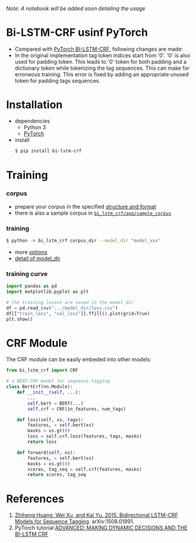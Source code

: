 ###### Note: A notebook will be added soon detailing the usage

# Bi-LSTM-CRF usinf PyTorch

- Compared with [PyTorch BI-LSTM-CRF][1], following changes are made:
- In the original implementation tag token indices start from '0'. '0' is also used for padding token. This leads to '0' token for both padding and a dictionary token while tokenizing the tag sequences. This can make for erroneous training. This error is fixed by adding an appropriate unused token for padding tags sequences. 

# Installation
- dependencies
    - Python 3
    - [PyTorch][5]
- install
    ```sh
    $ pip install bi-lstm-crf
    ```

# Training
### corpus
- prepare your corpus in the specified [structure and format][2]
- there is also a sample corpus in [`bi_lstm_crf/app/sample_corpus`][3]

### training
```sh
$ python -m bi_lstm_crf corpus_dir --model_dir "model_xxx"
```
- more [options][4]
- [detail of model_dir][7]

### training curve
```python
import pandas as pd
import matplotlib.pyplot as plt

# the training losses are saved in the model_dir
df = pd.read_csv(".../model_dir/loss.csv")
df[["train_loss", "val_loss"]].ffill().plot(grid=True)
plt.show()
```


# <a id="CRF">CRF Module
The CRF module can be easily embeded into other models:
```python
from bi_lstm_crf import CRF

# a BERT-CRF model for sequence tagging
class BertCrf(nn.Module):
    def __init__(self, ...):
        ...
        self.bert = BERT(...)
        self.crf = CRF(in_features, num_tags)

    def loss(self, xs, tags):
        features, = self.bert(xs)
        masks = xs.gt(0)
        loss = self.crf.loss(features, tags, masks)
        return loss

    def forward(self, xs):
        features, = self.bert(xs)
        masks = xs.gt(0)
        scores, tag_seq = self.crf(features, masks)
        return scores, tag_seq
```

# References
1. [Zhiheng Huang, Wei Xu, and Kai Yu. 2015. Bidirectional LSTM-CRF Models for Sequence Tagging][6]. arXiv:1508.01991.
2. PyTorch tutorial [ADVANCED: MAKING DYNAMIC DECISIONS AND THE BI-LSTM CRF][1]

[1]:https://pytorch.org/tutorials/beginner/nlp/advanced_tutorial.html
[2]:https://github.com/jidasheng/bi-lstm-crf/wiki/corpus-structure-and-format
[3]:https://github.com/jidasheng/bi-lstm-crf/tree/master/bi_lstm_crf/app/sample_corpus
[4]:https://github.com/jidasheng/bi-lstm-crf/wiki/training-options
[5]:https://pytorch.org/
[6]:https://arxiv.org/abs/1508.01991
[7]:https://github.com/jidasheng/bi-lstm-crf/wiki/details-of-model_dir

